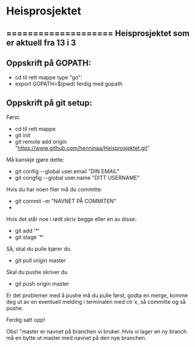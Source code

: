 # Heisprosjektet
====================
Heisprosjektet som er aktuell fra 13 i 3
-----------------------------------------

Oppskrift på GOPATH:
--------------------
 - cd til rett mappe type "go":
 - export GOPATH=$(pwd)
ferdig med gopath

Oppskrift på git setup:
---------------------------
Først:
 - cd til rett mappe
 - git init
 - git remote add origin "https://www.github.com/henninaa/Heisprosjektet.git"

Må kanskje gjøre dette: 
 - git config --global user.email "DIN EMAIL"
 - git congfig --global user.name "DITT USERNAME"

Hvis du har noen filer må du committe:
 - git commit -m "NAVNET PÅ COMMITEN"
 - 
Hvis det står noe i rødt skriv begge eller en av disse:
 - git add '*'
 - git stage '*'

Så, skal du pulle kjører du
 - git pull origin master

Skal du pushe skriver du
 - git push origin master

Er det problemer med å pushe må du pulle først, godta en merge, komme deg ut av en eventuell melding i terminalen med  ctr x, så committe og så pushe.

Ferdig satt opp!

Obs! "master er navnet på branchen vi bruker. Hvis vi lager en ny branch må en bytte ut master med navnet på den nye branchen.
